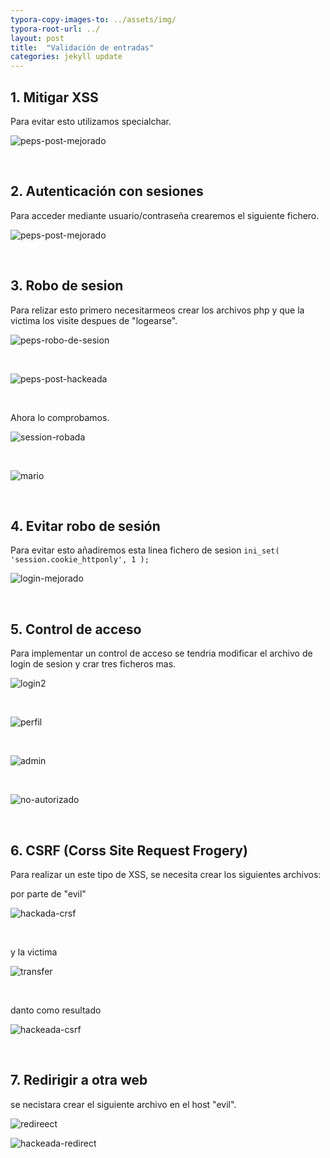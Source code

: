 ```yaml
---
typora-copy-images-to: ../assets/img/
typora-root-url: ../
layout: post
title:  "Validación de entradas"
categories: jekyll update
---
```


## 1. Mitigar XSS

Para evitar esto utilizamos specialchar.

![peps-post-mejorado](/assets/img/peps-post-mejorado.png)

<br>

## 2. Autenticación con sesiones

Para acceder mediante usuario/contraseña crearemos el siguiente fichero.

![peps-post-mejorado](/assets/img/peps-post-mejorado-1616346722351.png)

<br>

## 3. Robo de sesion

Para relizar esto primero necesitarmeos crear los archivos php y que la victima los visite despues de "logearse".

 ![peps-robo-de-sesion](/assets/img/peps-robo-de-sesion.png)

 <br>

![peps-post-hackeada](/assets/img/peps-post-hackeada.png)

 <br>

Ahora lo comprobamos.

![session-robada](/assets/img/session-robada.png)

<br>

![mario](/assets/img/mario.png)

<br>

## 4. Evitar robo de sesión

Para evitar esto añadiremos esta linea fichero de sesion `ini_set( 'session.cookie_httponly', 1 );`

![login-mejorado](/assets/img/login-mejorado.png)

<br>

## 5. Control de acceso

Para implementar un control de acceso se tendria modificar el archivo de login de sesion y crar tres ficheros mas.

![login2](/assets/img/login2.png)

<br>

![perfil](/assets/img/perfil.png)

<br>

![admin](/assets/img/admin.png)

<br>

![no-autorizado](/assets/img/no-autorizado.png)

<br>

## 6. CSRF (Corss Site Request Frogery)

Para realizar un este tipo de XSS, se necesita crear los siguientes archivos:

por parte de "evil"

![hackada-crsf](/assets/img/hackada-crsf.png)

<br>

y la victima

![transfer](/assets/img/transfer.png)

<br>

danto como resultado

![hackeada-csrf](/assets/img/hackeada-csrf.png)



<br>

## 7. Redirigir a otra web

se necistara crear el siguiente archivo en el host "evil".



![redireect](/assets/img/redireect.png)



![hackeada-redirect](/assets/img/hackeada-redirect.png)